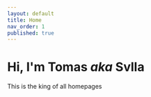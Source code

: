 ```yaml
---
layout: default
title: Home
nav_order: 1
published: true
---
```


# Hi, I'm Tomas _aka_ Svlla
This is the king of all homepages
